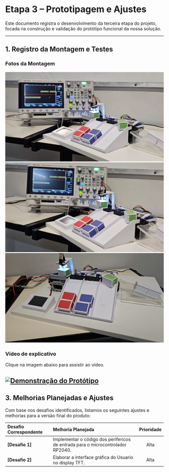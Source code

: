 # Etapa 3 – Prototipagem e Ajustes

Este documento registra o desenvolvimento da terceira etapa do projeto, focada na construção e validação do protótipo funcional da nossa solução.

-----

## 1\. Registro da Montagem e Testes

### Fotos da Montagem
![](midia/foto1.jpeg)
![](midia/foto2.jpeg)
![](midia/foto3.jpeg)

### Vídeo de explicativo

Clique na imagem abaixo para assistir ao vídeo.

[![Demonstração do Protótipo](https://img.youtube.com/vi/6O29UrTsJZ8/0.jpg)](https://www.youtube.com/watch?v=6O29UrTsJZ8)
-----

## 3\. Melhorias Planejadas e Ajustes

Com base nos desafios identificados, listamos os seguintes ajustes e melhorias para a versão final do produto:

| Desafio Correspondente | Melhoria Planejada | Prioridade |
| :--- | :--- | :---: |
| **[Desafio 1]** | Implementar o código dos perifericos de entrada para o microcontrolador RP2040. | Alta |
| **[Desafio 2]** | Elaborar a interface gráfica do Usuario no display TFT. | Alta |